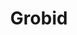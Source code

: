 ---
authors: 'The main author is Patrice Lopez (patrice.lopez@science-miner.com).


  Core committers and maintenance: Patrice Lopez (science-miner) and Luca Foppiano
  (NIMS).'
citation: "@misc{GROBID,\n    title = {GROBID},\n    howpublished = {\\url{https://github.com/kermitt2/grobid}},\n
  \   publisher = {GitHub},\n    year = {2008--2021},\n    archivePrefix = {swh},\n
  \   eprint = {1:dir:dab86b296e3c3216e2241968f0d63b68e8209d3c}\n}\n"
description: 'GROBID (or Grobid, but not GroBid nor GroBiD) means GeneRation Of BIbliographic
  Data.


  GROBID is a machine learning library for extracting, parsing and re-structuring
  raw documents such as PDF into structured XML/TEI encoded documents with a particular
  focus on technical and scientific publications.


  GROBID should run properly "out of the box" on Linux (32 and 64 bits) and macOS. '
documentation: https://grobid.readthedocs.io/en/latest/Introduction/
last_edit: Fri, 01 Dec 2023 12:42:11 GMT
location: https://github.com/kermitt2/grobid
maintained_by: Patrice Lopez, info@science-miner.com
related_projects: {}
slug: grobid
terms_of_use: GROBID is distributed under Apache 2.0 license.
title: Grobid
uuid: c6b61a07-2fd6-426d-99e6-2b825b98d102
---